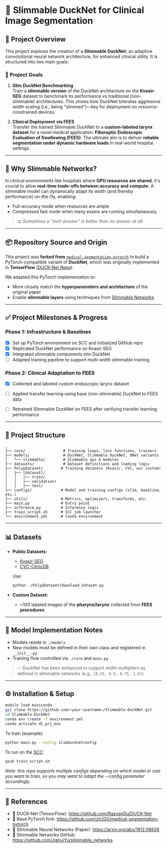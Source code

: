 # 🧠 Slimmable DuckNet for Clinical Image Segmentation

## 🏥 Project Overview

This project explores the creation of a **Slimmable DuckNet**, an adaptive convolutional neural network architecture, for enhanced clinical utility. It is structured into two main goals:

### 🚩 Project Goals

1. **Slim DuckNet Benchmarking**  
   Train a **slimmable version** of the DuckNet architecture on the **Kvasir-SEG** dataset to benchmark its performance vs traditional (non-slimmable) architectures. This shows how DuckNet tolerates aggressive width scaling (i.e., being "slimmed")—key for deployment on resource-constrained devices.

2. **Clinical Deployment via FEES**  
   Transfer the trained Slimmable DuckNet to a **custom-labeled larynx dataset** for a novel medical application: **Fiberoptic Endoscopic Evaluation of Swallowing (FEES)**. The ultimate aim is to deliver **reliable segmentation under dynamic hardware loads** in real-world hospital settings.

---

## 🌟 Why Slimmable Networks?

In clinical environments like hospitals where **GPU resources are shared**, it's crucial to allow **real-time trade-offs between accuracy and compute**. A slimmable model can dynamically adapt its width (and thereby performance) on-the-fly, enabling:

- Full-accuracy mode when resources are ample  
- Compressed fast mode when many exams are running simultaneously  

> ⚖️ _Sometimes a "meh answer" is better than no answer at all._

---

## 📦 Repository Source and Origin

This project was **forked from** [`medical-segmentation-pytorch`](https://github.com/zh320/medical-segmentation-pytorch) to build a PyTorch-compatible variant of **DuckNet**, which was originally implemented in **TensorFlow** ([DUCK-Net Repo](https://github.com/RazvanDu/DUCK-Net)).

We adapted this PyTorch implementation to:
- More closely match the **hyperparameters and architecture** of the original paper
- Enable **slimmable layers** using techniques from [Slimmable Networks](https://github.com/JiahuiYu/slimmable_networks)

---

## ✅ Project Milestones & Progress

### Phase 1: Infrastructure & Baselines
- [x] Set up PyTorch environment on SCC and initialized GitHub repo
- [x] Replicated DuckNet performance on Kvasir-SEG
- [x] Integrated slimmable components into DuckNet
- [ ] Adapted training pipeline to support multi-width slimmable training

### Phase 2: Clinical Adaptation to FEES
- [x] Collected and labeled custom endoscopic larynx dataset
- [ ] Applied transfer learning using base (non-slimmable) DuckNet to FEES data
- [ ] Retrained Slimmable DuckNet on FEES after verifying transfer learning performance


---

## 📁 Project Structure

```
.
├── core/                 # Training loops, loss functions, trainers
├── models/               # DuckNet, Slimmable DuckNet, UNet variants
│   └── slimmable/        # Slimmable ops & modules
├── datasets/             # Dataset definitions and loading logic
├── PolypDataset/        # Training datasets (Kvasir, CVC, our custom)
│   ├── [dataset]/
│   │   ├── train/
│   │   ├── validation/
│   │   ├── test/
├── configs/             # Model and training configs (slim, baseline, etc.)
├── utils/               # Metrics, optimizers, transforms, etc.
├── main.py              # Entry point
├── inference.py         # Inference logic
├── train_script.sh      # SCC job launcher
└── environment.yml      # Conda environment

```

---

## 📊 Datasets

- **Public Datasets:**
  - [Kvasir-SEG](https://datasets.simula.no/kvasir/)
  - [CVC-ClinicDB](https://www.colondata.com/)
  
  Use:
  ```bash
  python ./PolypDataset/download_dataset.py
  ```

- **Custom Dataset:**
  - ~100 labeled images of the **pharynx/larynx** collected from **FEES procedures**

---

## 🧪 Model Implementation Notes

- Models reside in `./models`
- New models must be defined in their own class and registered in `__init__.py`
- Training flow controlled via `./core` and `main.py`

> ✅ DuckNet has been enhanced to support width multipliers as defined in slimmable networks (e.g., `[0.25, 0.5, 0.75, 1.0]`)

---

## ⚙️ Installation & Setup

```bash
module load miniconda
git clone https://github.com/<your-username>/Slimmable-DuckNet.git
cd Slimmable-DuckNet
conda env create -f environment.yml
conda activate dl_prj_env
```

To train (example):
```bash
python main.py --config slimducknetconfig
```

To run on the [SCC](https://www.bu.edu/tech/support/research/computing-resources/scc/):
```bash
qsub train_script.sh
```
*Note: this repo supports multiple configs depending on which model or size you want to train, so you may want to adapt the --config parameter accordingly.*

---

## 🔗 References

- 🦆 DUCK-Net (TensorFlow): https://github.com/RazvanDu/DUCK-Net  
- 🧠 Base PyTorch fork: https://github.com/zh320/medical-segmentation-pytorch  
- 🧩 Slimmable Neural Networks (Paper): https://arxiv.org/abs/1812.08928  
- 🔧 Slimmable Networks GitHub: https://github.com/JiahuiYu/slimmable_networks  

